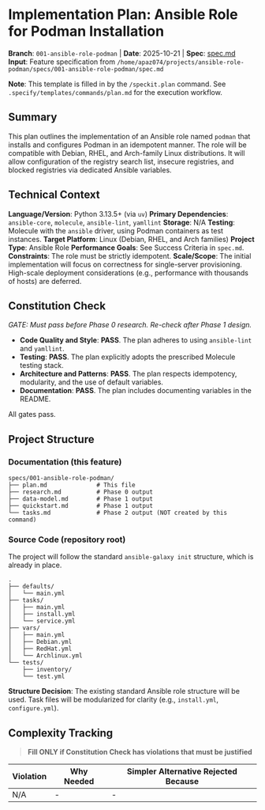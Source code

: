 # Implementation Plan: Ansible Role for Podman Installation

**Branch**: `001-ansible-role-podman` | **Date**: 2025-10-21 | **Spec**: [spec.md](spec.md)
**Input**: Feature specification from `/home/apaz074/projects/ansible-role-podman/specs/001-ansible-role-podman/spec.md`

**Note**: This template is filled in by the `/speckit.plan` command. See `.specify/templates/commands/plan.md` for the execution workflow.

## Summary

This plan outlines the implementation of an Ansible role named `podman` that installs and configures Podman in an idempotent manner. The role will be compatible with Debian, RHEL, and Arch-family Linux distributions. It will allow configuration of the registry search list, insecure registries, and blocked registries via dedicated Ansible variables.

## Technical Context

**Language/Version**: Python 3.13.5+ (via `uv`)
**Primary Dependencies**: `ansible-core`, `molecule`, `ansible-lint`, `yamllint`
**Storage**: N/A
**Testing**: Molecule with the `ansible` driver, using Podman containers as test instances.
**Target Platform**: Linux (Debian, RHEL, and Arch families)
**Project Type**: Ansible Role
**Performance Goals**: See Success Criteria in `spec.md`.
**Constraints**: The role must be strictly idempotent.
**Scale/Scope**: The initial implementation will focus on correctness for single-server provisioning. High-scale deployment considerations (e.g., performance with thousands of hosts) are deferred.

## Constitution Check

*GATE: Must pass before Phase 0 research. Re-check after Phase 1 design.*

- **Code Quality and Style**: **PASS**. The plan adheres to using `ansible-lint` and `yamllint`.
- **Testing**: **PASS**. The plan explicitly adopts the prescribed Molecule testing stack.
- **Architecture and Patterns**: **PASS**. The plan respects idempotency, modularity, and the use of default variables.
- **Documentation**: **PASS**. The plan includes documenting variables in the README.

All gates pass.

## Project Structure

### Documentation (this feature)

```text
specs/001-ansible-role-podman/
├── plan.md              # This file
├── research.md          # Phase 0 output
├── data-model.md        # Phase 1 output
├── quickstart.md        # Phase 1 output
└── tasks.md             # Phase 2 output (NOT created by this command)
```

### Source Code (repository root)

The project will follow the standard `ansible-galaxy init` structure, which is already in place.

```text
.
├── defaults/
│   └── main.yml
├── tasks/
│   ├── main.yml
│   ├── install.yml
│   └── service.yml
├── vars/
│   ├── main.yml
│   ├── Debian.yml
│   ├── RedHat.yml
│   └── Archlinux.yml
└── tests/
    ├── inventory/
    └── test.yml
```

**Structure Decision**: The existing standard Ansible role structure will be used. Task files will be modularized for clarity (e.g., `install.yml`, `configure.yml`).

## Complexity Tracking

> **Fill ONLY if Constitution Check has violations that must be justified**

| Violation | Why Needed | Simpler Alternative Rejected Because |
|-----------|------------|-------------------------------------|
| N/A       | -          | -                                   |